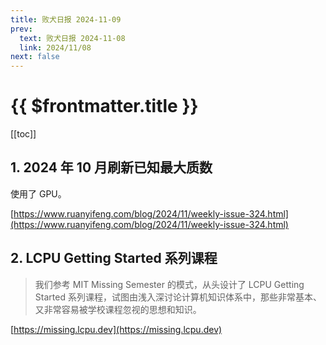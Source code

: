```yaml
---
title: 败犬日报 2024-11-09
prev:
  text: 败犬日报 2024-11-08
  link: 2024/11/08
next: false
---
```


# {{ $frontmatter.title }}

[[toc]]

## 1. 2024 年 10 月刷新已知最大质数

使用了 GPU。

[https://www.ruanyifeng.com/blog/2024/11/weekly-issue-324.html](https://www.ruanyifeng.com/blog/2024/11/weekly-issue-324.html)

## 2. LCPU Getting Started 系列课程

> 我们参考 MIT Missing Semester 的模式，从头设计了 LCPU Getting Started 系列课程，试图由浅入深讨论计算机知识体系中，那些非常基本、又非常容易被学校课程忽视的思想和知识。

[https://missing.lcpu.dev](https://missing.lcpu.dev)
